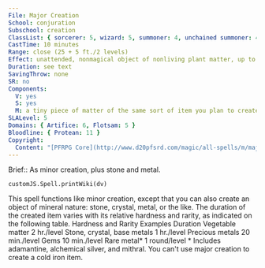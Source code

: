 ```yaml
---
File: Major Creation
School: conjuration
Subschool: creation
ClassList: { sorcerer: 5, wizard: 5, summoner: 4, unchained summoner: 4, witch: 5, occultist: 4, psychic: 5 }
CastTime: 10 minutes
Range: close (25 + 5 ft./2 levels)
Effect: unattended, nonmagical object of nonliving plant matter, up to 1 cu. ft./level
Duration: see text
SavingThrow: none
SR: no
Components:
  V: yes
  S: yes
  M: a tiny piece of matter of the same sort of item you plan to create with minor creation
SLALevel: 5
Domains: { Artifice: 6, Flotsam: 5 }
Bloodline: { Protean: 11 }
Copyright:
  Content: "[PFRPG Core](http://www.d20pfsrd.com/magic/all-spells/m/major-creation)"
---
```

Brief:: As minor creation, plus stone and metal.

```dataviewjs
customJS.Spell.printWiki(dv)
```

This spell functions like minor creation, except that you can also create an object of mineral nature: stone, crystal, metal, or the like. The duration of the created item varies with its relative hardness and rarity, as indicated on the following table. Hardness and Rarity Examples Duration Vegetable matter 2 hr./level Stone, crystal, base metals 1 hr./level Precious metals 20 min./level Gems 10 min./level Rare metal* 1 round/level * Includes adamantine, alchemical silver, and mithral. You can't use major creation to create a cold iron item.
